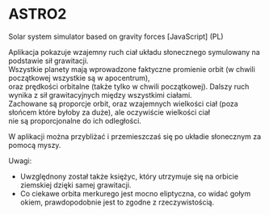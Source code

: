 # ASTRO2
Solar system simulator based on gravity forces [JavaScript] (PL)

Aplikacja pokazuje wzajemny ruch ciał układu słonecznego symulowany na podstawie sił grawitacji.  
Wszystkie planety mają wprowadzone faktyczne promienie orbit (w chwili początkowej wszystkie są w apocentrum),  
oraz prędkości orbitalne (także tylko w chwili początkowej). Dalszy ruch wynika z sił grawitacyjnych między wszystkimi ciałami.  
Zachowane są proporcje orbit, oraz wzajemnych wielkości ciał (poza słońcem które byłoby za duże), ale oczywiście wielkości ciał  
nie są proporcjonalne do ich odległości.  
  
W aplikacji można przybliżać i przemieszczaś się po układie słonecznym za pomocą myszy.  
  
Uwagi:
- Uwzględnony został także księżyc, który utrzymuje się na orbicie ziemskiej dzięki samej grawitacji.  
- Co ciekawe orbita merkurego jest mocno eliptyczna, co widać gołym okiem, prawdopodobnie jest to zgodne z rzeczywistością.
